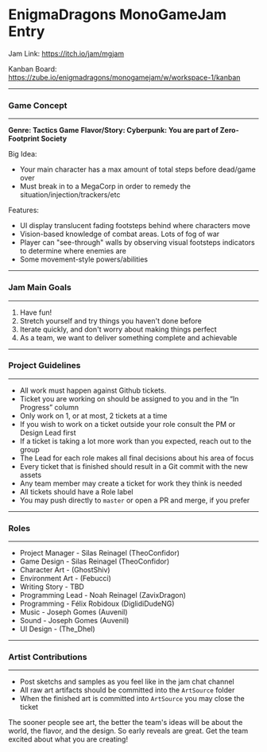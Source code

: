 # EnigmaDragons MonoGameJam Entry
Jam Link: https://itch.io/jam/mgjam

Kanban Board: https://zube.io/enigmadragons/monogamejam/w/workspace-1/kanban

----

### Game Concept

----

**Genre: Tactics Game**
**Flavor/Story: Cyberpunk: You are part of Zero-Footprint Society**

Big Idea:
- Your main character has a max amount of total steps before dead/game over
- Must break in to a MegaCorp in order to remedy the situation/injection/trackers/etc

Features:
- UI display translucent fading footsteps behind where characters move
- Vision-based knowledge of combat areas. Lots of fog of war
- Player can "see-through" walls by observing visual footsteps indicators to determine where enemies are
- Some movement-style powers/abilities

----

### Jam Main Goals

----

1. Have fun!
2. Stretch yourself and try things you haven't done before
3. Iterate quickly, and don't worry about making things perfect
4. As a team, we want to deliver something complete and achievable

----

### Project Guidelines

----

- All work must happen against Github tickets.
- Ticket you are working on should be assigned to you and in the “In Progress” column
- Only work on 1, or at most, 2 tickets at a time
- If you wish to work on a ticket outside your role consult the PM or Design Lead first
- If a ticket is taking a lot more work than you expected, reach out to the group
- The Lead for each role makes all final decisions about his area of focus
- Every ticket that is finished should result in a Git commit with the new assets
- Any team member may create a ticket for work they think is needed
- All tickets should have a Role label
- You may push directly to `master` or open a PR and merge, if you prefer

----

### Roles

----

- Project Manager - Silas Reinagel (TheoConfidor)
- Game Design - Silas Reinagel (TheoConfidor)
- Character Art - (GhostShiv)
- Environment Art - (Febucci)
- Writing Story - TBD
- Programming Lead - Noah Reinagel (ZavixDragon)
- Programming - Félix Robidoux (DiglidiDudeNG)
- Music - Joseph Gomes (Auvenil)
- Sound - Joseph Gomes (Auvenil)
- UI Design - (The_Dhel)

----

### Artist Contributions

----

- Post sketchs and samples as you feel like in the jam chat channel
- All raw art artifacts should be committed into the `ArtSource` folder
- When the finished art is committed into `ArtSource` you may close the ticket

The sooner people see art, the better the team's ideas will be about the world, the flavor, and the design. So early reveals are great. Get the team excited about what you are creating!

